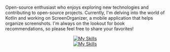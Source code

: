 Open-source enthusiast who enjoys exploring new technologies and contributing to open-source projects. Currently, I'm delving into the world of Kotlin and working on ScreenOrganizer, a mobile application that helps organize screenshots. I'm always on the lookout for book recommendations, so please feel free to share your favorites!

<div align="center">

[![My Skills](https://skillicons.dev/icons?i=linux,bash,cpp,java,python,gcp,flutter,androidstudio,git)](https://skillicons.dev) <br>
[![My Skills](https://skillicons.dev/icons?i=js,nodejs,html,css,react,docker,postgres,qt,tensorflow)](https://skillicons.dev)
</div>
